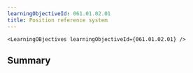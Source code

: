 ```yaml
---
learningObjectiveId: 061.01.02.01
title: Position reference system
---
```


```tsx eval
<LearningOBjectives learningObjectiveId={061.01.02.01} />
```

## Summary
